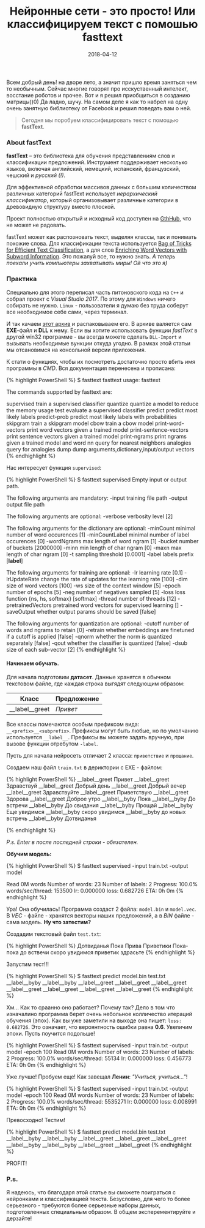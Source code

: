 ﻿---
layout: post
title:  "Нейронные сети - это просто! Или классифицируем текст с помошью fasttext"
date:   2018-04-12
image: posts/2018_06_04_00.png
category: Tutorial
---
<p class="intro"><span class="dropcap">В</span>сем добрый день! на дворе лето, а значит пришло время заняться чем то необычным. Сейчас многие говорят про исскуственный интелект, восстание роботов и прочее. Вот и я решил приобщиться в созданию матрицы))0) Да ладно, шучу. На самом деле я как то набрел на одну очень занятную библиотеку от Facebook и решил поведать вам о ней.</p>

<blockquote>Сегодня мы поробуем классифицировать текст с помощью <b>fastText</b>.</blockquote>

### About fastText
**fastText** – это библиотека для обучения представлениям слов и классификации предложений. Инструмент поддерживает несколько языков, включая английский, немецкий, испанский, французский, чешский и *русский (!)*.

Для эффективной обработки массивов данных с большим количеством различных категорий fastText использует *иерархический классификатор*, который организовывает различные категории в древовидную структуру вместо плоской.

Проект полностью открытый и исходный код доступен на [GthHub](https://github.com/facebookresearch/fastText), что не может не радовать.

fastText может как распозновать текст, выделяя классы, так и понимать похожие слова.
Для классификации текста используется [Bag of Tricks for Efficient Text Classification](https://arxiv.org/abs/1607.01759), а для слов [Enriching Word Vectors with Subword Information](https://arxiv.org/abs/1607.04606). Это пожалуй все, то нужно знать. *А теперь поехали учить компьютеры захватывать миры! Ой что это я)*

### Практика
Специально для этого переписал часть питоновского кода на `C++` и собрал проект с *Visual Studio 2017*. По этому для `Windows` ничего собирать не нужно. `Linux` - пользователи я думаю без труда соберут все необходимое себе сами, через терминал.

И так качаем [этот архив](https://1drv.ms/u/s!AqJZnSntVbn1iK9eYIhmFgLnLxJglg) и распаковываем его. В архиве валяется сам **EXE**-файл и **DLL** к нему. Если вы хотите использовать функции *fastText* в другой win32 программе - вы всегда можете сделать `DLL-Import` и вызывать необходимые вункции откуда угодно. В рамках этой статьи мы отсановимся на консольной версии приложения.

К стати о функциях, чтобы их посмотреть достаточно просто вбить имя программы в *CMD*. Вся документация перенесена и прописана:

{% highlight PowerShell %}
$ fasttext
fasttext
usage: fasttext <command> <args>

The commands supported by fasttext are:

  supervised              train a supervised classifier
  quantize                quantize a model to reduce the memory usage
  test                    evaluate a supervised classifier
  predict                 predict most likely labels
  predict-prob            predict most likely labels with probabilities
  skipgram                train a skipgram model
  cbow                    train a cbow model
  print-word-vectors      print word vectors given a trained model
  print-sentence-vectors  print sentence vectors given a trained model
  print-ngrams            print ngrams given a trained model and word
  nn                      query for nearest neighbors
  analogies               query for analogies
  dump                    dump arguments,dictionary,input/output vectors
{% endhighlight %}

Нас интересует функция `supervised`:

{% highlight PowerShell %}
$ fasttext supervised
Empty input or output path.

The following arguments are mandatory:
  -input              training file path
  -output             output file path

The following arguments are optional:
  -verbose            verbosity level [2]

The following arguments for the dictionary are optional:
  -minCount           minimal number of word occurences [1]
  -minCountLabel      minimal number of label occurences [0]
  -wordNgrams         max length of word ngram [1]
  -bucket             number of buckets [2000000]
  -minn               min length of char ngram [0]
  -maxn               max length of char ngram [0]
  -t                  sampling threshold [0.0001]
  -label              labels prefix [__label__]

The following arguments for training are optional:
  -lr                 learning rate [0.1]
  -lrUpdateRate       change the rate of updates for the learning rate [100]
  -dim                size of word vectors [100]
  -ws                 size of the context window [5]
  -epoch              number of epochs [5]
  -neg                number of negatives sampled [5]
  -loss               loss function {ns, hs, softmax} [softmax]
  -thread             number of threads [12]
  -pretrainedVectors  pretrained word vectors for supervised learning []
  -saveOutput         whether output params should be saved [false]

The following arguments for quantization are optional:
  -cutoff             number of words and ngrams to retain [0]
  -retrain            whether embeddings are finetuned if a cutoff is applied [false]
  -qnorm              whether the norm is quantized separately [false]
  -qout               whether the classifier is quantized [false]
  -dsub               size of each sub-vector [2]
{% endhighlight %}

#### Начинаем обучать.


Для начала подготовим **датасет**. Данные хранятся в обычном текстовом файле, где каждая строка выгядят следующим образом:

Класс | Предложение  
--- | --- 
__label__greet | *Привет* 

Все классы помечаются особым префиксом вида: `__<prefix>__<subprefix>`. Префиксы могут быть любые, но по умолчанию используется `__label__`. Префиксы вы можете задать вручную, при вызове функции отребутом `-label`.

Пусть для начала нейросеть отличает 2 класса: `приветствие` и `прощание`.

Создаем наш файл `train.txt` в дериктории с EXE - файлом:

{% highlight PowerShell %}
__label__greet Привет
__label__greet Здравствуй
__label__greet Добрый день
__label__greet Добрый вечер
__label__greet Здравствуйте
__label__greet Приветствую
__label__greet Здорова
__label__greet Доброе утро
__label__byby Пока
__label__byby До встречи
__label__byby До свидания
__label__byby Прощай
__label__byby Еще увидимся
__label__byby скоро увидимся
__label__byby до новых встречь
__label__byby Дотвиданья

{% endhighlight %}

*P.s. Enter в после последней строки - обязателен.*

**Обучим модель:**

{% highlight PowerShell %}
$ fasttext supervised -input train.txt -output model

Read 0M words
Number of words:  23
Number of labels: 2
Progress: 100.0% words/sec/thread:  153500 lr:  0.000000 loss:  0.682726 ETA:   0h 0m
{% endhighlight %}

Ура! Она обучилась! Программа создаст 2 файла: `model.bin` и `model.vec`. В *VEC* - файле - хранятся векторы наших предложений, а в *BIN* файле - сама модель. **Ну что затестим?**

Создадим текстовый файл `test.txt`:

{% highlight PowerShell %}
Дотвиданья
Пока
Прива
Приветики
Пока-пока
до вствечи
скоро увидимся
приветик
здрасьте
{% endhighlight %}

Запустим тест!!!

{% highlight PowerShell %}
$ fasttext predict model.bin test.txt
__label__byby
__label__byby
__label__greet
__label__greet
__label__greet
__label__greet
__label__greet
__label__greet
__label__greet
{% endhighlight %}

Хм... Как то сраанно оно работает? Почему так? Дело в том что изначалино программа берет очень небольное колличество итераций обучения (эпох). Как вы уже заметили на выходе она пишет: `loss:  0.682726`. Это означает, что вероянтность ошибки равна **0.6**. Увеличим эпохи. Пусть поучится подольше!

{% highlight PowerShell %}
$ fasttext supervised -input train.txt -output model -epoch 100
Read 0M words
Number of words:  23
Number of labels: 2
Progress: 100.0% words/sec/thread:   55134 lr:  0.000000 loss:  0.456773 ETA:   0h 0m
{% endhighlight %}

Уже лучше! Пробуем еще! Как завещал **Ленин**: *"Учиться, учиться..."*!

{% highlight PowerShell %}
$ fasttext supervised -input train.txt -output model -epoch 100
Read 0M words
Number of words:  23
Number of labels: 2
Progress: 100.0% words/sec/thread: 5535271 lr:  0.000000 loss:  0.008991 ETA:   0h 0m
{% endhighlight %}

Превосходно! Тестим!

{% highlight PowerShell %}
$ fasttext predict model.bin test.txt
__label__byby
__label__byby
__label__greet
__label__greet
__label__greet
__label__byby
__label__byby
__label__greet
__label__greet
{% endhighlight %}

PROFIT!

### P.s.
Я надеюсь, что благодаря этой статье вы сможете поиграться с нейронками и классификацией текста. Безусловно, для чего то более серьезного - требуются более серьезные наборы данных, подготовленных специальным образом. В общем эксперементируйте и дерзайте!